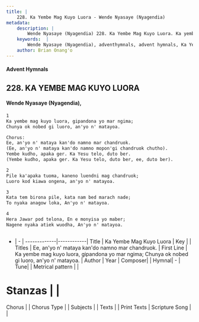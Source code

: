 ```yaml
---
title: |
    228. Ka Yembe Mag Kuyo Luora - Wende Nyasaye (Nyagendia)
metadata:
    description: |
        Wende Nyasaye (Nyagendia) 228. Ka Yembe Mag Kuyo Luora. Ka yembe mag kuyo luora, gipandona yo mar ngima; Chunya ok nobed gi luoro, an'yo n' matayoa.  Chorus: Ee, an'yo n' mataya kan'do namno mar chandruok. (Ee, an'yo n' mataya kan'do namno mopon'gi chandruok chutho). Yembe kudho, apaka ger. Ka Yesu telo, duto ber. (Yembe kudho, apaka ger. Ka Yesu telo, duto ber, ee, duto ber).  
    keywords:  |
        Wende Nyasaye (Nyagendia), adventhymnals, advent hymnals, Ka Yembe Mag Kuyo Luora, Ka yembe mag kuyo luora, gipandona yo mar ngima; Chunya ok nobed gi luoro, an'yo n' matayoa.. Ee, an'yo n' mataya kan'do namno mar chandruok.
    author: Brian Onang'o
---
```


#### Advent Hymnals
## 228. KA YEMBE MAG KUYO LUORA
####  Wende Nyasaye (Nyagendia),

```txt
1
Ka yembe mag kuyo luora, gipandona yo mar ngima;
Chunya ok nobed gi luoro, an'yo n' matayoa.

Chorus:
Ee, an'yo n' mataya kan'do namno mar chandruok.
(Ee, an'yo n' mataya kan'do namno mopon'gi chandruok chutho).
Yembe kudho, apaka ger. Ka Yesu telo, duto ber.
(Yembe kudho, apaka ger. Ka Yesu telo, duto ber, ee, duto ber).

2
Pile ka'apaka tuoma, kaneno luendni mag chandruok;
Luoro kod kiawa ongena, an'yo n' matayoa.

3
Kata tem birona pile, kata nam bed marach nade;
To nyaka anagow loka, An'yo n' matayoa.

4
Hera Jawar pod telona, En e monyisa yo maber;
Nagene nyaka atiek wuodha, An'yo n' matayoa.



```

- |   -  |
-------------|------------|
Title | Ka Yembe Mag Kuyo Luora |
Key |  |
Titles | Ee, an'yo n' mataya kan'do namno mar chandruok. |
First Line | Ka yembe mag kuyo luora, gipandona yo mar ngima; Chunya ok nobed gi luoro, an'yo n' matayoa. |
Author | 
Year | 
Composer| |
Hymnal|  - |
Tune|  |
Metrical pattern | |
# Stanzas |  |
Chorus |  |
Chorus Type |  |
Subjects | |
Texts |  |
Print Texts | 
Scripture Song |  |
    
